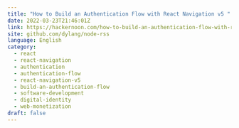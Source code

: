 ```yaml
---
title: "How to Build an Authentication Flow with React Navigation v5 "
date: 2022-03-23T21:46:01Z
link: https://hackernoon.com/how-to-build-an-authentication-flow-with-react-navigation-v5?source=rss&utm_medium=RSS&utm_source=news.12bit.vn
site: github.com/dylang/node-rss
language: English
category:
  - react
  - react-navigation
  - authentication
  - authentication-flow
  - react-navigation-v5
  - build-an-authentication-flow
  - software-development
  - digital-identity
  - web-monetization
draft: false
---
```

